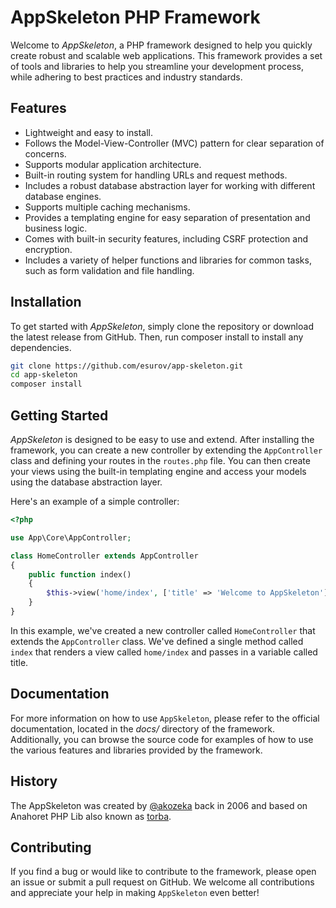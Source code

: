 # AppSkeleton PHP Framework

Welcome to *AppSkeleton*, a PHP framework designed to help you quickly create robust and scalable web applications.
This framework provides a set of tools and libraries to help you streamline your development process,
while adhering to best practices and industry standards.

## Features
* Lightweight and easy to install.
* Follows the Model-View-Controller (MVC) pattern for clear separation of concerns.
* Supports modular application architecture.
* Built-in routing system for handling URLs and request methods.
* Includes a robust database abstraction layer for working with different database engines.
* Supports multiple caching mechanisms.
* Provides a templating engine for easy separation of presentation and business logic.
* Comes with built-in security features, including CSRF protection and encryption.
* Includes a variety of helper functions and libraries for common tasks, such as form validation and file handling.

## Installation
To get started with *AppSkeleton*, simply clone the repository or download the latest release from GitHub.
Then, run composer install to install any dependencies.

```bash
git clone https://github.com/esurov/app-skeleton.git
cd app-skeleton
composer install
```

## Getting Started
*AppSkeleton* is designed to be easy to use and extend.
After installing the framework, you can create a new controller by extending the `AppController` class and defining your routes in the `routes.php` file.
You can then create your views using the built-in templating engine and access your models using the database abstraction layer.

Here's an example of a simple controller:

```php
<?php

use App\Core\AppController;

class HomeController extends AppController
{
    public function index()
    {
        $this->view('home/index', ['title' => 'Welcome to AppSkeleton']);
    }
}
```

In this example, we've created a new controller called `HomeController` that extends the `AppController` class.
We've defined a single method called `index` that renders a view called `home/index` and passes in a variable called title.

## Documentation

For more information on how to use `AppSkeleton`, please refer to the official documentation, located in the *docs/* directory of the framework.
Additionally, you can browse the source code for examples of how to use the various features and libraries provided by the framework.

## History

The AppSkeleton was created by [@akozeka]( https://github.com/akozeka ) back in 2006 and based on Anahoret PHP Lib also known as [torba]( https://sourceforge.net/projects/torba ).


## Contributing
If you find a bug or would like to contribute to the framework, please open an issue or submit a pull request on GitHub.
We welcome all contributions and appreciate your help in making `AppSkeleton` even better!
